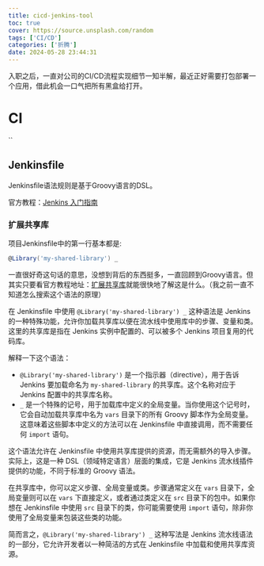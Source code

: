 ```yaml
---
title: cicd-jenkins-tool
toc: true
cover: https://source.unsplash.com/random
tags: ['CI/CD']
categories: ['折腾']
date: 2024-05-28 23:44:31
---
```


入职之后，一直对公司的CI/CD流程实现细节一知半解，最近正好需要打包部署一个应用，借此机会一口气把所有黑盒给打开。

<!-- more -->

# CI
``
## Jenkinsfile

Jenkinsfile语法规则是基于Groovy语言的DSL。

官方教程：[Jenkins 入门指南](https://www.jenkins.io/zh/doc/pipeline/tour/getting-started/)

### 扩展共享库
项目Jenkinsfile中的第一行基本都是:
```groovy
@Library('my-shared-library') _
```
一直很好奇这句话的意思，没想到背后的东西挺多，一直回顾到Groovy语言。但其实只要看官方教程地址：[扩展共享库](https://www.jenkins.io/zh/doc/book/pipeline/shared-libraries/)就能很快地了解这是什么。（我之前一直不知道怎么搜索这个语法的原理）

在 Jenkinsfile 中使用 `@Library('my-shared-library') _` 这种语法是 Jenkins 的一种特殊功能，允许你加载共享库以便在流水线中使用库中的步骤、变量和类。这里的共享库是指在 Jenkins 实例中配置的、可以被多个 Jenkins 项目复用的代码库。

解释一下这个语法：

- `@Library('my-shared-library')` 是一个指示器（directive），用于告诉 Jenkins 要加载命名为 `my-shared-library` 的共享库。这个名称对应于 Jenkins 配置中的共享库名称。
- `_` 是一个特殊的记号，用于加载库中定义的全局变量。当你使用这个记号时，它会自动加载共享库中名为 `vars` 目录下的所有 Groovy 脚本作为全局变量。这意味着这些脚本中定义的方法可以在 Jenkinsfile 中直接调用，而不需要任何 `import` 语句。

这个语法允许在 Jenkinsfile 中使用共享库提供的资源，而无需额外的导入步骤。实际上，这是一种 DSL（领域特定语言）层面的集成，它是 Jenkins 流水线插件提供的功能，不同于标准的 Groovy 语法。

在共享库中，你可以定义步骤、全局变量或类。步骤通常定义在 `vars` 目录下，全局变量则可以在 `vars` 下直接定义，或者通过类定义在 `src` 目录下的包中。如果你想在 Jenkinsfile 中使用 `src` 目录下的类，你可能需要使用 `import` 语句，除非你使用了全局变量来包装这些类的功能。

简而言之，`@Library('my-shared-library') _` 这种写法是 Jenkins 流水线语法的一部分，它允许开发者以一种简洁的方式在 Jenkinsfile 中加载和使用共享库资源。

